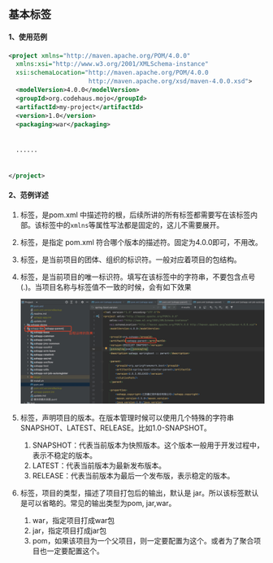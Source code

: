 ## 基本标签



#### 1、使用范例

```xml
<project xmlns="http://maven.apache.org/POM/4.0.0"
  xmlns:xsi="http://www.w3.org/2001/XMLSchema-instance"
  xsi:schemaLocation="http://maven.apache.org/POM/4.0.0
                      http://maven.apache.org/xsd/maven-4.0.0.xsd">
  <modelVersion>4.0.0</modelVersion>
  <groupId>org.codehaus.mojo</groupId>
  <artifactId>my-project</artifactId>
  <version>1.0</version>
  <packaging>war</packaging>
  
  
  ......
  
  
</project>
```



#### 2、范例详述

1. <project>标签，是pom.xml 中描述符的根，后续所讲的所有标签都需要写在该标签内部。该标签中的`xmlns`等属性写法都是固定的，这儿不需要展开。

2. <modelVersion>标签，是指定 pom.xml 符合哪个版本的描述符。固定为4.0.0即可，不用改。

3. <groupId>标签，是当前项目的团体、组织的标识符。一般对应着项目的包结构。

4. <artifactId>标签，是当前项目的唯一标识符。填写在该标签中的字符串，不要包含点号(.)。当项目名称与<artifactId>标签值不一致的时候，会有如下效果

   ![avatar](../../images/WechatIMG428.jpeg)

5. <version>标签，声明项目的版本。在版本管理时候可以使用几个特殊的字符串 SNAPSHOT、LATEST、RELEASE。比如1.0-SNAPSHOT。

   1. SNAPSHOT：代表当前版本为快照版本。这个版本一般用于开发过程中，表示不稳定的版本。
   2. LATEST：代表当前版本为最新发布版本。
   3. RELEASE：代表当前版本为最后一个发布版，表示稳定的版本。

6. <packaging>标签，项目的类型，描述了项目打包后的输出，默认是 jar。所以该标签默认是可以省略的。常见的输出类型为pom, jar,war。

   1. war，指定项目打成war包
   2. jar，指定项目打成jar包
   3. pom，如果该项目为一个父项目，则一定要配置为这个。或者为了聚合项目也一定要配置这个。